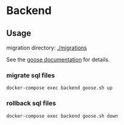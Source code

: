 # Backend

## Usage

migration directory: [./migrations](./migrations)

See the [goose documentation](https://pressly.github.io/goose/) for details.

### migrate sql files

```shell
docker-compose exec backend goose.sh up
```

### rollback sql files

```shell
docker-compose exec backend goose.sh down
```
